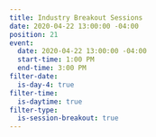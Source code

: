 ```yaml
---
title: Industry Breakout Sessions
date: 2020-04-22 13:00:00 -04:00
position: 21
event:
  date: 2020-04-22 13:00:00 -04:00
  start-time: 1:00 PM
  end-time: 3:00 PM
filter-date:
  is-day-4: true
filter-time:
  is-daytime: true
filter-type:
  is-session-breakout: true
---
```


